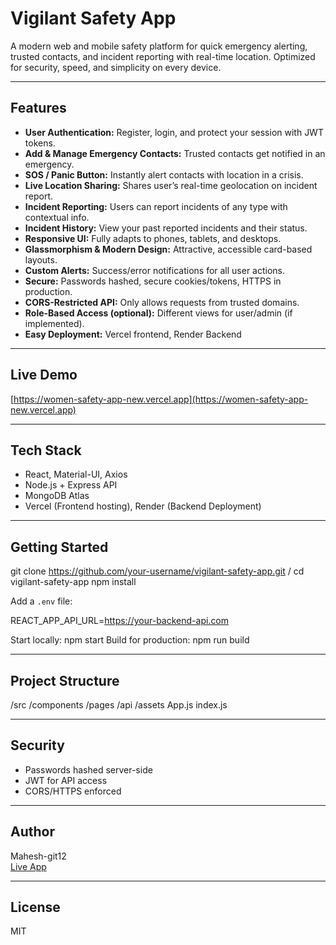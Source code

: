 # Vigilant Safety App

A modern web and mobile safety platform for quick emergency alerting, trusted contacts, and incident reporting with real-time location. Optimized for security, speed, and simplicity on every device.

---

## Features

- **User Authentication:** Register, login, and protect your session with JWT tokens.
- **Add & Manage Emergency Contacts:** Trusted contacts get notified in an emergency.
- **SOS / Panic Button:** Instantly alert contacts with location in a crisis.
- **Live Location Sharing:** Shares user’s real-time geolocation on incident report.
- **Incident Reporting:** Users can report incidents of any type with contextual info.
- **Incident History:** View your past reported incidents and their status.
- **Responsive UI:** Fully adapts to phones, tablets, and desktops.
- **Glassmorphism & Modern Design:** Attractive, accessible card-based layouts.
- **Custom Alerts:** Success/error notifications for all user actions.
- **Secure:** Passwords hashed, secure cookies/tokens, HTTPS in production.
- **CORS-Restricted API:** Only allows requests from trusted domains.
- **Role-Based Access (optional):** Different views for user/admin (if implemented).
- **Easy Deployment:** Vercel frontend, Render Backend 

---

## Live Demo

[https://women-safety-app-new.vercel.app](https://women-safety-app-new.vercel.app)

---

## Tech Stack

- React, Material-UI, Axios
- Node.js + Express API 
- MongoDB Atlas
- Vercel (Frontend hosting), Render (Backend Deployment)

---

## Getting Started

git clone https://github.com/your-username/vigilant-safety-app.git /
cd vigilant-safety-app
npm install


Add a `.env` file:


REACT_APP_API_URL=https://your-backend-api.com

Start locally:
npm start
Build for production:
npm run build

---

## Project Structure
/src
/components
/pages
/api
/assets
App.js
index.js


---

## Security

- Passwords hashed server-side
- JWT for API access
- CORS/HTTPS enforced

---

## Author

Mahesh-git12  
[Live App](https://women-safety-app-new.vercel.app)

---

## License

MIT




